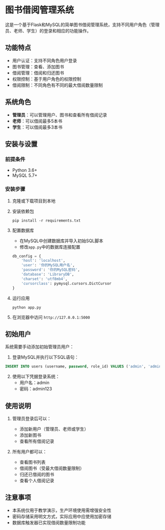 # 图书借阅管理系统

这是一个基于Flask和MySQL的简单图书借阅管理系统，支持不同用户角色（管理员、老师、学生）的登录和相应的功能操作。

## 功能特点

- 用户认证：支持不同角色用户登录
- 图书管理：查看、添加图书
- 借阅管理：借阅和归还图书
- 权限控制：基于用户角色的权限控制
- 借阅限制：不同角色有不同的最大借阅数量限制

## 系统角色

- **管理员**：可以管理用户、图书和查看所有借阅记录
- **老师**：可以借阅最多5本书
- **学生**：可以借阅最多3本书

## 安装与设置

### 前提条件

- Python 3.6+
- MySQL 5.7+

### 安装步骤

1. 克隆或下载项目到本地

2. 安装依赖包
   ```
   pip install -r requirements.txt
   ```

3. 配置数据库
   - 在MySQL中创建数据库并导入初始SQL脚本
   - 修改`app.py`中的数据库连接配置

   ```python
   db_config = {
       'host': 'localhost',
       'user': '你的MySQL用户名',
       'password': '你的MySQL密码',
       'database': 'LibraryDB',
       'charset': 'utf8mb4',
       'cursorclass': pymysql.cursors.DictCursor
   }
   ```

4. 运行应用
   ```
   python app.py
   ```

5. 在浏览器中访问 `http://127.0.0.1:5000`

## 初始用户

系统需要手动添加初始管理员用户：

1. 登录MySQL并执行以下SQL语句：

```sql
INSERT INTO users (username, password, role_id) VALUES ('admin', 'admin123', 1);
```

2. 使用以下凭据登录系统：
   - 用户名：admin
   - 密码：admin123

## 使用说明

1. 管理员登录后可以：
   - 添加新用户（管理员、老师或学生）
   - 添加新图书
   - 查看所有借阅记录

2. 所有用户都可以：
   - 查看图书列表
   - 借阅图书（受最大借阅数量限制）
   - 归还已借阅的图书
   - 查看个人借阅记录

## 注意事项

- 本系统仅用于教学演示，生产环境使用需增强安全性
- 密码存储采用明文方式，实际应用中应使用加密存储
- 数据库触发器已实现借阅数量限制功能